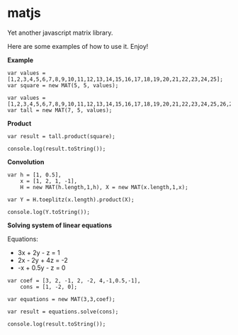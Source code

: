 matjs
=====

Yet another javascript matrix library.

Here are some examples of how to use it. Enjoy!

**Example**

```
var values = [1,2,3,4,5,6,7,8,9,10,11,12,13,14,15,16,17,18,19,20,21,22,23,24,25];
var square = new MAT(5, 5, values);

var values = [1,2,3,4,5,6,7,8,9,10,11,12,13,14,15,16,17,18,19,20,21,22,23,24,25,26,27,28,29,30,31,32,33,34,35];
var tall = new MAT(7, 5, values);
```

**Product**
```
var result = tall.product(square);

console.log(result.toString());
```

**Convolution**
```
var h = [1, 0.5],
    x = [1, 2, 1, -1],
    H = new MAT(h.length,1,h), X = new MAT(x.length,1,x);

var Y = H.toeplitz(x.length).product(X);

console.log(Y.toString());
```

**Solving system of linear equations**

Equations:
* 3x + 2y -  z =  1
* 2x - 2y + 4z = -2
* -x + 0.5y - z =  0

```
var coef = [3, 2, -1, 2, -2, 4,-1,0.5,-1], 
    cons = [1, -2, 0];
    
var equations = new MAT(3,3,coef);

var result = equations.solve(cons);

console.log(result.toString());
```